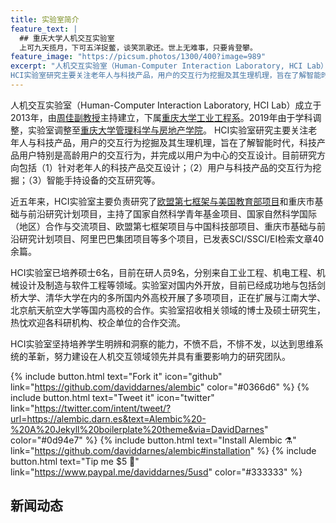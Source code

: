 ```yaml
---
title: 实验室简介
feature_text: |
  ## 重庆大学人机交互实验室
  上可九天揽月，下可五洋捉鳖，谈笑凯歌还。世上无难事，只要肯登攀。
feature_image: "https://picsum.photos/1300/400?image=989"
excerpt: "人机交互实验室（Human-Computer Interaction Laboratory, HCI Lab）成立于2013年，由周佳副教授主持建立，下属重庆大学工业工程系。2019年由于学科调整，实验室调整至重庆大学管理科学与房地产学院。 
HCI实验室研究主要关注老年人与科技产品，用户的交互行为挖掘及其生理机理，旨在了解智能时代，科技产品用户特别是高龄用户的交互行为，并完成以用户为中心的交互设计。目前研究方向包括（1）针对老年人的科技产品交互设计；（2）用户与科技产品的交互行为挖掘；（3）智能手持设备的交互研究等。"
---
```


人机交互实验室（Human-Computer Interaction Laboratory, HCI Lab）成立于2013年，由[周佳副教授](https://scholar.google.com/citations?user=lfbYV5gAAAAJ&hl=en)主持建立，下属[重庆大学](https://www.cqu.edu.cn/)[工业工程系](https://baike.baidu.com/item/%E9%87%8D%E5%BA%86%E5%A4%A7%E5%AD%A6%E5%B7%A5%E4%B8%9A%E5%B7%A5%E7%A8%8B)。2019年由于学科调整，实验室调整至[重庆大学管理科学与房地产学院](http://www.msre.cqu.edu.cn/)。 
HCI实验室研究主要关注老年人与科技产品，用户的交互行为挖掘及其生理机理，旨在了解智能时代，科技产品用户特别是高龄用户的交互行为，并完成以用户为中心的交互设计。目前研究方向包括（1）针对老年人的科技产品交互设计；（2）用户与科技产品的交互行为挖掘；（3）智能手持设备的交互研究等。

近五年来，HCI实验室主要负责研究了[欧盟第七框架与美国教育部项目](https://ec.europa.eu/research/fp7/index_en.cfm)和重庆市基础与前沿研究计划项目，主持了国家自然科学青年基金项目、国家自然科学国际（地区）合作与交流项目、欧盟第七框架项目与中国科技部项目、重庆市基础与前沿研究计划项目、阿里巴巴集团项目等多个项目，已发表SCI/SSCI/EI检索文章40余篇。

HCI实验室已培养硕士6名，目前在研人员9名，分别来自工业工程、机电工程、机械设计及制造与软件工程等领域。实验室对国内外开放，目前已经成功地与包括剑桥大学、清华大学在内的多所国内外高校开展了多项项目，正在扩展与江南大学、北京航天航空大学等国内高校的合作。实验室招收相关领域的博士及硕士研究生，热忱欢迎各科研机构、校企单位的合作交流。

HCI实验室坚持培养学生明辨和洞察的能力，不愤不启，不悱不发，以达到思维系统的革新，努力建设在人机交互领域领先并具有重要影响力的研究团队。

{% include button.html text="Fork it" icon="github" link="https://github.com/daviddarnes/alembic" color="#0366d6" %} {% include button.html text="Tweet it" icon="twitter" link="https://twitter.com/intent/tweet/?url=https://alembic.darn.es&text=Alembic%20-%20A%20Jekyll%20boilerplate%20theme&via=DavidDarnes" color="#0d94e7" %} {% include button.html text="Install Alembic ⚗️" link="https://github.com/daviddarnes/alembic#installation" %} {% include button.html text="Tip me $5 💸" link="https://www.paypal.me/daviddarnes/5usd" color="#333333" %}



## 新闻动态

